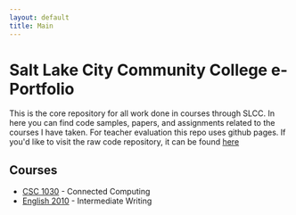 ```yaml
---
layout: default
title: Main
---
```


# Salt Lake City Community College e-Portfolio

This is the core repository for all work done in courses through SLCC. In here you can find code samples, papers, and assignments related to the courses I have taken. For teacher evaluation this repo uses github pages. If you'd like to visit the raw code repository, it can be found [here](https://github.com/nrub/slcc-eportfolio)

## Courses

* [CSC 1030](cs-1030-002-Su12) - Connected Computing
* [English 2010](engl-2010-Su12-Argyle) - Intermediate Writing


